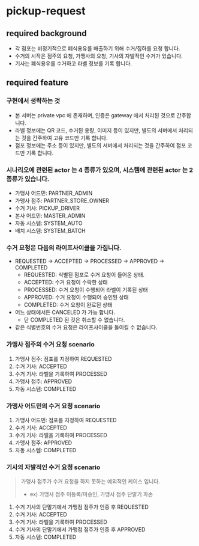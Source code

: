 # pickup-request

## required background

- 각 점포는 비정기적으로 폐식용유를 배출하기 위해 수거/집하를 요청 합니다.
- 수거의 시작은 점주의 요청, 가맹사의 요청, 기사의 자발적인 수거가 있습니다.
- 기사는 폐식용유를 수거하고 라벨 정보를 기록 합니다.

## required feature

### 구현에서 생략하는 것

- 본 서버는 private vpc 에 존재하며, 인증은 gateway 에서 처리된 것으로 간주합니다.
- 라벨 정보에는 QR 코드, 수거된 용량, 이미지 등이 있지만, 별도의 서버에서 처리되는 것을 간주하여 고유 코드만 기록 합니다.
- 점포 정보에는 주소 등이 있지만, 별도의 서버에서 처리되는 것을 간주하여 점포 코드만 기록 합니다.

### 시나리오에 관련된 actor 는 4 종류가 있으며, 시스템에 관련된 actor 는 2 종류가 있습니다.

- 가맹사 어드민: PARTNER_ADMIN
- 가맹사 점주: PARTNER_STORE_OWNER
- 수거 기사: PICKUP_DRIVER
- 본사 어드민: MASTER_ADMIN
- 자동 시스템: SYSTEM_AUTO
- 배치 시스템: SYSTEM_BATCH

### 수거 요청은 다음의 라이프사이클을 가집니다.

- REQUESTED -> ACCEPTED -> PROCESSED -> APPROVED -> COMPLETED
    - REQUESTED: 식별된 점포로 수거 요청이 들어온 상태.
    - ACCEPTED: 수거 요청이 수락한 상태
    - PROCESSED: 수거 요청이 수행되어 라벨이 기록된 상태
    - APPROVED: 수거 요청이 수행되어 승인된 상태
    - COMPLETED: 수거 요청이 완료된 상태
- 어느 상태에서든 CANCELED 가 가능 합니다.
    - 단 COMPLETED 된 것은 취소할 수 없습니다.
- 같은 식별번호의 수거 요청은 라이프사이클을 돌이킬 수 없습니다.

### 가맹사 점주의 수거 요청 scenario

1. 가맹사 점주: 점포를 지정하여 REQUESTED
2. 수거 기사: ACCEPTED
3. 수거 기사: 라벨을 기록하여 PROCESSED
4. 가맹사 점주: APPROVED
5. 자동 시스템: COMPLETED

### 가맹사 어드민의 수거 요청 scenario

1. 가맹사 어드민: 점포를 지정하여 REQUESTED
2. 수거 기사: ACCEPTED
3. 수거 기사: 라벨을 기록하여 PROCESSED
4. 가맹사 점주: APPROVED
5. 자동 시스템: COMPLETED

### 기사의 자발적인 수거 요청 scenario

> 가맹사 점주가 수거 요청을 하지 못하는 예외적인 케이스 입니다.
> - ex) 가맹사 점주 미등록/미승인, 가맹사 점주 단말기 파손

1. 수거 기사의 단말기에서 가맹점 점주가 인증 후 REQUESTED
2. 수거 기사: ACCEPTED
3. 수거 기사: 라벨을 기록하여 PROCESSED
4. 수거 기사의 단말기에서 가맹점 점주가 인증 후 APPROVED
5. 자동 시스템: COMPLETED
